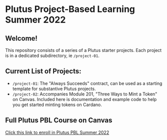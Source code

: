 # Plutus Project-Based Learning Summer 2022

## Welcome!
This repository consists of a series of a Plutus starter projects. Each project is in a dedicated subdirectory, ie `/project-01`.

## Current List of Projects:
- `/project-01`: The "Always Succeeds" contract, can be used as a starting template for substantive Plutus projects.
- `/project-02`: Accompanies Module 201, "Three Ways to Mint a Token" on Canvas. Included here is documentation and example code to help you get started minting tokens on Cardano.

## Full Plutus PBL Course on Canvas
[Click this link to enroll in Plutus PBL Summer 2022](https://gimbalabs.instructure.com/enroll/3CFNFB)
